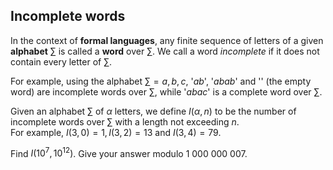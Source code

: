 ## Incomplete words


In the context of  **formal languages**, any finite sequence of letters of a given  **alphabet**  $\sum$  is called a  **word**  over  $\sum$. We call a word  _incomplete_  if it does not contain every letter of  $\sum$.

For example, using the alphabet  $\sum={a,b,c}$, '$ab$', '$abab$' and '' (the empty word) are incomplete words over  $\sum$, while '$abac$' is a complete word over  $\sum$.

Given an alphabet  $\sum$  of  $\alpha$  letters, we define  $I(\alpha,n)$  to be the number of incomplete words over  $\sum$  with a length not exceeding  $n$.  
For example,  $I(3,0)=1,  I(3,2)=13$  and  $I(3,4)=79$.

Find  $I(10^{7},10^{12})$. Give your answer modulo  $1\ 000\ 000\ 007$.
